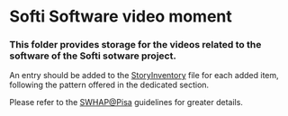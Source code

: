 # Softi Software video moment

### This folder provides storage for the videos related to the software of the Softi sotware project. 

An entry should be added to the [StoryInventory](https://github.com/Unipisa/Softi-Workbench/blob/structure_review/additional-materials/swh_stories_workplace/StoryInventory.md) file for each added item, following the pattern offered in the dedicated section.

Please refer to the [SWHAP@Pisa](https://github.com/SoftwareHeritage/swhapguide/blob/master/SWHAP%40Pisa.pdf#CreateaSWH-story) guidelines for greater details.